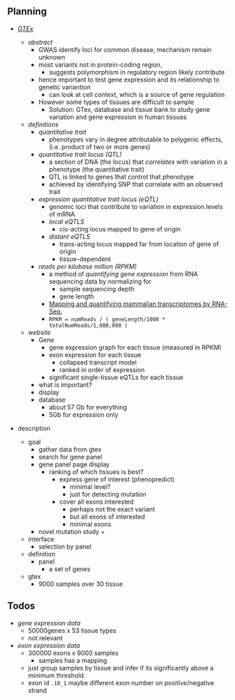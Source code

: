 

## Planning 


+ [_GTEx_](https://www.ncbi.nlm.nih.gov/pmc/articles/PMC4010069/)
    + _abstract_ 
        + GWAS identify loci for common disease, mechanism remain unknown
        + most variants not in protein-coding region, 
            + suggests polymorphism in regulatory region likely contribute
        +  hence important to test gene expression and its relationship to genetic variantion
            + can look at cell context, which is a source of gene regulation 
        + However some types of tissues are difficult to sample 
            + Solution: GTex, database and tissue bank to study gene variation and gene expression in human tissues 
    + _definitions_ 
        + _quantitative trait_ 
            + phenotypes vary in degree attributable to polygenic effects, (i.e. product of two or more genes)
        + _quantitative trait locus (QTL)_
            +  a section of DNA (the locus) that _correlates_ with variation in a phenotype (the quantitative trait)
            + QTL is linked to genes that control that phenotype 
            + achieved by identifying SNP that correlate with an observed trait 
        + _expression quantitative trait locus (eQTL)_
            + genomic loci that contribute to variation in expression levels of mRNA
            + _local eQTLS_ 
                + cis-acting locus mapped to gene of origin 
            + _distant eQTLS_ 
                + trans-acting locus mapped far from location of gene of origin 
                + tissue-dependent
        + _reads per kilobase million (RPKM)_ 
            + a method of _quantifying gene expression_ from RNA sequencing data by normalizing for 
                + sample sequencing depth
                + gene length
            + [Mapping and quantifying mammalian transcriptomes by RNA-Seq.](https://www.ncbi.nlm.nih.gov/pubmed/18516045)
            + `RPKM = numReads / ( geneLength/1000 * totalNumReads/1,000,000 )`
    + _website_ 
        + Gene 
            + gene expression graph for each tissue (measured in RPKM)
            + exon expression for each tissue
                + collapsed transcript model 
                + ranked in order of expression
            + significant single-tissue eQTLs for each tissue
        + what is important?
        + display 
        + database 
            + about 57 Gb for everything 
            + 5Gb for expression only 

        

+ description 
    + goal 
        + gather data from gtex 
        + search for gene panel 
        + gene panel page display 
            + ranking of which tissues is best? 
                + express gene of interest (phenopredict)
                    + minimal level?
                    + just for detecting mutation
                + cover all exons interested 
                    + perhaps not the exact variant 
                    + but all exons of interested 
                    + minimal exons 
        + novel mutation study 
            +   
    + interface 
        + selection by panel 
    + definition 
        + panel 
            + a set of genes 
    + gtex 
        + 9000 samples over 30 tissue


## Todos 
 + _gene expression data_   
    + 50000genes x 53 tissue types 
    + not relevant 
+ _exon expression data_ 
    + 300000 exons x 9000 samples
        + samples has a mapping 
    + just group samples by tissue and infer if its significantly above a minimum threshold. 
    + exon id `.10_1` maybe different exon number on positive/negative strand
